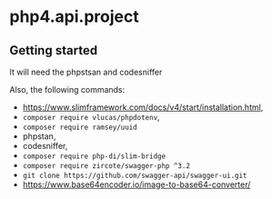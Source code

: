 # php4.api.project



## Getting started
It will need the phpstsan and codesniffer 

Also, the following commands:

- https://www.slimframework.com/docs/v4/start/installation.html,
- ```composer require vlucas/phpdotenv```,
- ```composer require ramsey/uuid```
- phpstan,
- codesniffer,
- ```composer require php-di/slim-bridge```
- ```composer require zircote/swagger-php ^3.2```
- ```git clone https://github.com/swagger-api/swagger-ui.git```
- https://www.base64encoder.io/image-to-base64-converter/
